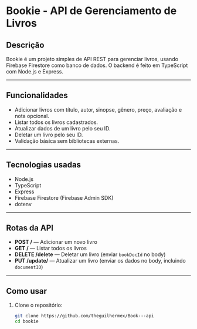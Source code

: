 # Bookie - API de Gerenciamento de Livros

## Descrição

Bookie é um projeto simples de API REST para gerenciar livros, usando Firebase Firestore como banco de dados. O backend é feito em TypeScript com Node.js e Express.

---

## Funcionalidades

- Adicionar livros com título, autor, sinopse, gênero, preço, avaliação e nota opcional.
- Listar todos os livros cadastrados.
- Atualizar dados de um livro pelo seu ID.
- Deletar um livro pelo seu ID.
- Validação básica sem bibliotecas externas.

---

## Tecnologias usadas

- Node.js  
- TypeScript  
- Express  
- Firebase Firestore (Firebase Admin SDK)  
- dotenv  

---

## Rotas da API

- **POST /** — Adicionar um novo livro  
- **GET /** — Listar todos os livros  
- **DELETE /delete** — Deletar um livro (enviar `bookDocId` no body)  
- **PUT /update/** — Atualizar um livro (enviar os dados no body, incluindo `documentID`)  

---

## Como usar

1. Clone o repositório:

   ```bash
   git clone https://github.com/theguilhermex/Book---api
   cd bookie

   ``` 
